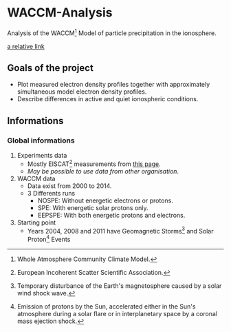 # WACCM-Analysis
Analysis of the WACCM[^1] Model of particle precipitation in the ionosphere.

[a relative link](Event-Informations.md)

## Goals of the project
- Plot measured electron density profiles together with approximately simultaneous model electron density profiles.
- Describe differences in active and quiet ionospheric conditions.

## Informations
### Global informations
1) Experiments data
   - Mostly EISCAT[^2] measurements from [this page](https://portal.eiscat.se/schedule/?year=2004&month=1&A=on&TRO=on&ESR=on).
   - _May be possible to use data from other organisation_.
2) WACCM data
   - Data exist from 2000 to 2014.
   - 3 Differents runs
     - NOSPE: Without energetic electrons or protons.
     - SPE: With energetic solar protons only.
     - EEPSPE: With both energetic protons and electrons.   
3) Starting point
   - Years 2004, 2008 and 2011 have Geomagnetic Storms[^3] and Solar Proton[^4] Events

[^1]: Whole Atmosphere Community Climate Model.
[^2]: European Incoherent Scatter Scientific Association.
[^3]: Temporary disturbance of the Earth's magnetosphere caused by a solar wind shock wave.
[^4]: Emission of protons by the Sun, accelerated either in the Sun's atmosphere during a solar flare or in interplanetary space by a coronal mass ejection shock.
